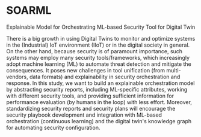 # SOARML
Explainable Model for Orchestrating ML-based Security Tool for Digital Twin

There is a big growth in using Digital Twins to monitor and optimize systems in the (Industrial) IoT environment (IIoT) or in the digital society in general. 
On the other hand, because security is of paramount importance, such systems may employ many security tools/frameworks, which increasingly adopt machine learning (ML) to automate threat detection and mitigate the consequences. 
It poses new challenges in tool unification (from multi-vendors, data formats) and explainability in security orchestration and response. 
In this study, we want to build an explainable orchestration model by abstracting security reports, including ML-specific attributes, working with different security tools, and providing sufficient information for performance evaluation (by humans in the loop) with less effort. 
Moreover, standardizing security reports and security plans will encourage the security playbook development and integration with ML-based orchestration (continuous learning) and the digital twin's knowledge graph for automating security configuration.
